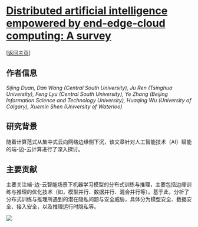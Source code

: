 # [Distributed artificial intelligence empowered by end-edge-cloud computing: A survey]([content/2023/comst23-dis-ai-eecc.md](https://doi.org/10.1109/COMST.2022.3218527))

\[[返回主页](../../README.md)\]

## 作者信息
*Sijing Duan, Dan Wang (Central South University), Ju Ren (Tsinghua University), Feng Lyu (Central South University), Ye Zhang (Beijing Information Science and Technology University), Huaqing Wu (University of Calgary), Xuemin Shen (University of Waterloo)*

## 研究背景
随着计算范式从集中式云向网络边缘侧下沉，该文章针对人工智能技术（AI）赋能的端-边-云计算进行了深入探讨。

## 主要贡献
主要关注端-边-云智能场景下机器学习模型的分布式训练与推理，主要包括边缘训练与推理的优化技术（如，模型并行、数据并行、混合并行等）。基于此，分析了分布式训练与推理所遇到的潜在隐私问题与安全威胁，具体分为模型安全、数据安全、接入安全，以及推理运行时隐私等。

![](../../figs/comst23-dis-ai-eecc.png)